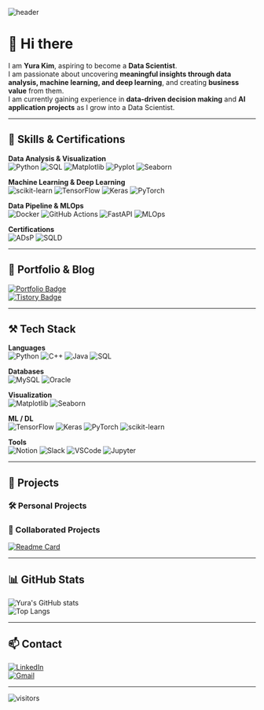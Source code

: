 ![header](https://capsule-render.vercel.app/api?type=waving&color=0:8E7AB5,100:F0E6FF&height=200&text=Yura%20Kim&fontSize=44&animation=fadeIn&fontAlign=70&fontAlignY=35)

# 👋 Hi there
I am **Yura Kim**, aspiring to become a **Data Scientist**.  
I am passionate about uncovering **meaningful insights through data analysis, machine learning, and deep learning**, and creating **business value** from them.  
I am currently gaining experience in **data-driven decision making** and **AI application projects** as I grow into a Data Scientist.

---

## 🚀 Skills & Certifications

**Data Analysis & Visualization**  
![Python](https://img.shields.io/badge/Python-3776AB?style=flat-square&logo=python&logoColor=white)
![SQL](https://img.shields.io/badge/SQL-4479A1?style=flat-square&logo=MySQL&logoColor=white)
![Matplotlib](https://img.shields.io/badge/Matplotlib-005571?style=flat-square&logo=plotly&logoColor=white)
![Pyplot](https://img.shields.io/badge/Pyplot_(Matplotlib)-3776AB?style=flat-square&logo=python&logoColor=white)
![Seaborn](https://img.shields.io/badge/Seaborn-3776AB?style=flat-square&logo=python&logoColor=white)

**Machine Learning & Deep Learning**  
![scikit-learn](https://img.shields.io/badge/scikit--learn-F7931E?style=flat-square&logo=scikit-learn&logoColor=white)
![TensorFlow](https://img.shields.io/badge/TensorFlow-FF6F00?style=flat-square&logo=tensorflow&logoColor=white)
![Keras](https://img.shields.io/badge/Keras-D00000?style=flat-square&logo=keras&logoColor=white)
![PyTorch](https://img.shields.io/badge/PyTorch-EE4C2C?style=flat-square&logo=pytorch&logoColor=white)

**Data Pipeline & MLOps**  
![Docker](https://img.shields.io/badge/Docker-2496ED?style=flat-square&logo=docker&logoColor=white)
![GitHub Actions](https://img.shields.io/badge/GitHub%20Actions-2088FF?style=flat-square&logo=githubactions&logoColor=white)
![FastAPI](https://img.shields.io/badge/FastAPI-009688?style=flat-square&logo=fastapi&logoColor=white)
![MLOps](https://img.shields.io/badge/MLOps-Continuous%20Training-8B5CF6?style=flat-square&logo=mlflow&logoColor=white)

**Certifications**  
![ADsP](https://img.shields.io/badge/ADsP-5B6DCD?style=flat-square&logo=checkmarx&logoColor=white)
![SQLD](https://img.shields.io/badge/SQLD-C8A2C8?style=flat-square&logo=oracle&logoColor=3D3D3D)

---

## 🔗 Portfolio & Blog
[![Portfolio Badge](https://img.shields.io/badge/Portfolio-Notion-black?style=flat&logo=notion&logoColor=white)](https://www.notion.so/rayull/Kim-Yura-s-Portfolio-1f4c9c99ec33800d97cbd6f71f59b5e2)  
[![Tistory Badge](https://img.shields.io/badge/Tistory-FF5722?style=flat-square&logo=tistory&logoColor=white)](https://yura103.tistory.com/)

---

## ⚒️ Tech Stack

**Languages**  
![Python](https://img.shields.io/badge/Python-3776AB?style=flat-square&logo=python&logoColor=white)
![C++](https://img.shields.io/badge/C++-00599C?style=flat-square&logo=c%2B%2B&logoColor=white)
![Java](https://img.shields.io/badge/Java-007396?style=flat-square&logo=java&logoColor=white)
![SQL](https://img.shields.io/badge/SQL-4479A1?style=flat-square&logo=MySQL&logoColor=white)

**Databases**  
![MySQL](https://img.shields.io/badge/MySQL-4479A1?style=flat-square&logo=mysql&logoColor=white)
![Oracle](https://img.shields.io/badge/Oracle-F80000?style=flat-square&logo=oracle&logoColor=white)

**Visualization**  
![Matplotlib](https://img.shields.io/badge/Matplotlib-005571?style=flat-square&logo=plotly&logoColor=white)
![Seaborn](https://img.shields.io/badge/Seaborn-3776AB?style=flat-square&logo=python&logoColor=white)

**ML / DL**  
![TensorFlow](https://img.shields.io/badge/TensorFlow-FF6F00?style=flat-square&logo=tensorflow&logoColor=white)
![Keras](https://img.shields.io/badge/Keras-D00000?style=flat-square&logo=keras&logoColor=white)
![PyTorch](https://img.shields.io/badge/PyTorch-EE4C2C?style=flat-square&logo=pytorch&logoColor=white)
![scikit-learn](https://img.shields.io/badge/scikit--learn-F7931E?style=flat-square&logo=scikit-learn&logoColor=white)

**Tools**  
![Notion](https://img.shields.io/badge/Notion-000000?style=flat-square&logo=notion&logoColor=white)
![Slack](https://img.shields.io/badge/Slack-4A154B?style=flat-square&logo=slack&logoColor=white)
![VSCode](https://img.shields.io/badge/VSCode-007ACC?style=flat-square&logo=visual-studio-code&logoColor=white)
![Jupyter](https://img.shields.io/badge/Jupyter-F37626?style=flat-square&logo=jupyter&logoColor=white)

---

## 📌 Projects

### 🛠️ Personal Projects


### 🤝 Collaborated Projects
[![Readme Card](https://github-readme-stats.vercel.app/api/pin/?username=lyraa88&repo=mlops-docker-seminar&theme=transparent&hide_border=true&title_color=6B7280&text_color=111827&icon_color=8B5CF6)](https://github.com/lyraa88/mlops-docker-seminar)

---

## 📊 GitHub Stats
![Yura's GitHub stats](https://github-readme-stats.vercel.app/api?username=yura103&show_icons=true&theme=transparent&hide_border=true&title_color=6B7280&text_color=111827&icon_color=8B5CF6&ring_color=8B5CF6)  
![Top Langs](https://github-readme-stats.vercel.app/api/top-langs/?username=yura103&layout=compact&theme=transparent&hide_border=true&title_color=6B7280&text_color=111827)

---

## 📫 Contact
[![LinkedIn](https://img.shields.io/badge/LinkedIn-0A66C2?style=flat-square&logo=linkedin&logoColor=white)](https://www.linkedin.com/in/yura103/)  
[![Gmail](https://img.shields.io/badge/Gmail-d14836?style=flat-square&logo=gmail&logoColor=white)](mailto:yura103@gmail.com)

---

![visitors](https://komarev.com/ghpvc/?username=yura103&label=Profile%20views&color=C8A2C8&style=flat)
